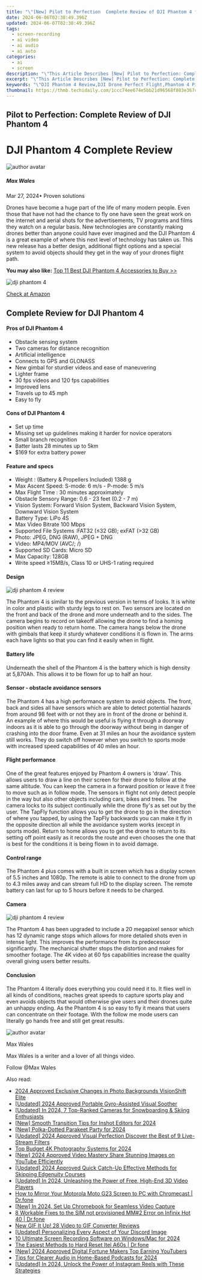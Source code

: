 ```yaml
---
title: "\"[New] Pilot to Perfection  Complete Review of DJI Phantom 4 for 2024\""
date: 2024-06-06T02:38:49.396Z
updated: 2024-06-07T02:38:49.396Z
tags: 
  - screen-recording
  - ai video
  - ai audio
  - ai auto
categories: 
  - ai
  - screen
description: "\"This Article Describes [New] Pilot to Perfection: Complete Review of DJI Phantom 4 for 2024\""
excerpt: "\"This Article Describes [New] Pilot to Perfection: Complete Review of DJI Phantom 4 for 2024\""
keywords: "\"DJI Phantom 4 Review,DJI Drone Perfect Flight,Phantom 4 Pilot's Guide,Perfect Flying Phantom 4,DJI Phantom 4 Advanced Tips,Review: DJI Phantom 4 Mastery,Phantom 4 Piloting Excellence\""
thumbnail: https://thmb.techidaily.com/1ccc74ee674e5bb21d96568f803e367c477d95c5c3cb7fed4a8969e3e80f00a3.jpg
---
```


## Pilot to Perfection: Complete Review of DJI Phantom 4

# DJI Phantom 4 Complete Review

![author avatar](https://images.wondershare.com/filmora/article-images/max-wales-author.jpg)

##### Max Wales

 Mar 27, 2024• Proven solutions

 Drones have become a huge part of the life of many modern people. Even those that have not had the chance to fly one have seen the great work on the internet and aerial shots for the advertisements, TV programs and films they watch on a regular basis. New technologies are constantly making drones better than anyone could have ever imagined and the DJI Phantom 4 is a great example of where this next level of technology has taken us. This new release has a better design, additional flight options and a special system to avoid objects should they get in the way of your drones flight path.

**You may also like:** [Top 11 Best DJI Phantom 4 Accessories to Buy >>](https://tools.techidaily.com/wondershare/filmora/download/)

![dji phantom 4](https://images.wondershare.com/filmora/article-images/dji-phandom-4.jpg)

[Check at Amazon](https://www.amazon.com/gp/product/B01CFXQZD0/ref=as%5Fli%5Ftl?ie=UTF8&tag=vs-flora-20&camp=1789&creative=9325&linkCode=as2&creativeASIN=B01CFXQZD0&linkId=edcac98fb2e38b9359b8299650e268df)

## Complete Review for DJI Phantom 4

#### **Pros of DJI Phantom 4**

* Obstacle sensing system
* Two cameras for distance recognition
* Artificial intelligence
* Connects to GPS and GLONASS
* New gimbal for sturdier videos and ease of maneuvering
* Lighter frame
* 30 fps videos and 120 fps capabilities
* Improved lens
* Travels up to 45 mph
* Easy to fly

#### **Cons of DJI Phantom 4**

* Set up time
* Missing set up guidelines making it harder for novice operators
* Small branch recognition
* Batter lasts 28 minutes up to 5km
* $169 for extra battery power

#### Feature and specs

* Weight : (Battery & Propellers Included) 1388 g
* Max Ascent Speed: S-mode: 6 m/s - P-mode: 5 m/s
* Max Flight Time : 30 minutes approximately
* Obstacle Sensory Range: 0.6 - 23 feet (0.2 - 7 m)
* Vision System: Forward Vision System, Backward Vision System, Downward Vision System
* Battery Type: LiPo 4S
* Max Video Bitrate 100 Mbps
* Supported File Systems :FAT32 (≤32 GB); exFAT (>32 GB)
* Photo: JPEG, DNG (RAW), JPEG + DNG
* Video: MP4/MOV (AVC/; /)
* Supported SD Cards: Micro SD
* Max Capacity: 128GB
* Write speed ≥15MB/s, Class 10 or UHS-1 rating required

#### Design

![dji phantom 4 review](https://images.wondershare.com/filmora/article-images/dji-phantom-4-design.jpg)

 The Phantom 4 is similar to the previous version in terms of looks. It is white in color and plastic with sturdy legs to rest on. Two sensors are located on the front and back of the drone and more underneath and to the sides. The camera begins to record on takeoff allowing the drone to find a homing position when ready to return home. The camera hangs below the drone with gimbals that keep it sturdy whatever conditions it is flown in. The arms each have lights so that you can find it easily when in flight.

#### Battery life

 Underneath the shell of the Phantom 4 is the battery which is high density at 5,870Ah. This allows it to be flown for up to half an hour.

#### Sensor - obstacle avoidance sensors

 The Phantom 4 has a high performance system to avoid objects. The front, back and sides all have sensors which are able to detect potential hazards from around 98 feet with or not they are in front of the drone or behind it. An example of where this would be useful is flying it through a doorway indoors as it is able to go through the doorway without being in danger of crashing into the door frame. Even at 31 miles an hour the avoidance system still works. They do switch off however when you switch to sports mode with increased speed capabilities of 40 miles an hour.

#### Flight performance

 One of the great features enjoyed by Phantom 4 owners is 'draw'. This allows users to draw a line on their screen for their drone to follow at the same altitude. You can keep the camera in a forward position or leave it free to move such as in follow mode. The sensors in flight not only detect people in the way but also other objects including cars, bikes and trees. The camera locks to its subject continually while the drone fly's as set out by the user. The TapFly function allows you to get the drone to go in the direction of where you tapped, by using the TapFly backwards you can make it fly in the opposite direction all while the avoidance system works (except in sports mode). Return to home allows you to get the drone to return to its setting off point easily as it records the route and even chooses the one that is best for the conditions it is being flown in to avoid damage.

#### Control range

 The Phantom 4 plus comes with a built in screen which has a display screen of 5.5 inches and 1080p. The remote is able to connect to the drone from up to 4.3 miles away and can stream full HD to the display screen. The remote battery can last for up to 5 hours before it needs to be charged.

#### Camera

![dji phantom 4 review](https://images.wondershare.com/filmora/article-images/dji-phantom-4-camera.jpg)

 The Phantom 4 has been upgraded to include a 20 megapixel sensor which has 12 dynamic range stops which allows for more detailed shots even in intense light. This improves the performance from its predecessor significantly. The mechanical shutter stops the distortion and makes for smoother footage. The 4K video at 60 fps capabilities increase the quality overall giving users better results.

#### Conclusion

 The Phantom 4 literally does everything you could need it to. It flies well in all kinds of conditions, reaches great speeds to capture sports play and even avoids objects that would otherwise give users and their drones quite an unhappy ending. As the Phantom 4 is so easy to fly it means that users can concentrate on their footage. With the follow me mode users can literally go hands free and still get great results.

![author avatar](https://images.wondershare.com/filmora/article-images/max-wales-author.jpg)

Max Wales

Max Wales is a writer and a lover of all things video.

Follow @Max Wales


<ins class="adsbygoogle"
     style="display:block"
     data-ad-format="autorelaxed"
     data-ad-client="ca-pub-7571918770474297"
     data-ad-slot="1223367746"></ins>



<ins class="adsbygoogle"
     style="display:block"
     data-ad-client="ca-pub-7571918770474297"
     data-ad-slot="8358498916"
     data-ad-format="auto"
     data-full-width-responsive="true"></ins>


<span class="atpl-alsoreadstyle">Also read:</span>
<div><ul>
<li><a href="https://vp-tips.techidaily.com/2024-approved-exclusive-changes-in-photo-backgrounds-visionshift-elite/"><u>2024 Approved  Exclusive Changes in Photo Backgrounds  VisionShift Elite</u></a></li>
<li><a href="https://vp-tips.techidaily.com/updated-2024-approved-portable-gyro-assisted-visual-soother/"><u>[Updated] 2024 Approved  Portable Gyro-Assisted Visual Soother</u></a></li>
<li><a href="https://vp-tips.techidaily.com/updated-in-2024-7-top-ranked-cameras-for-snowboarding-and-skiing-enthusiasts/"><u>[Updated] In 2024, 7 Top-Ranked Cameras for Snowboarding & Skiing Enthusiasts</u></a></li>
<li><a href="https://vp-tips.techidaily.com/new-smooth-transition-tips-for-inshot-editors-for-2024/"><u>[New] Smooth Transition Tips for Inshot Editors for 2024</u></a></li>
<li><a href="https://vp-tips.techidaily.com/new-polka-dotted-parakeet-party-for-2024/"><u>[New] Polka-Dotted Parakeet Party for 2024</u></a></li>
<li><a href="https://vp-tips.techidaily.com/updated-2024-approved-visual-perfection-discover-the-best-of-9-live-stream-filters/"><u>[Updated] 2024 Approved  Visual Perfection  Discover the Best of 9 Live-Stream Filters</u></a></li>
<li><a href="https://vp-tips.techidaily.com/top-budget-4k-photography-systems-for-2024/"><u>Top Budget 4K Photography Systems for 2024</u></a></li>
<li><a href="https://vp-tips.techidaily.com/new-2024-approved-video-mastery-share-stunning-images-on-youtube-efficiently/"><u>[New] 2024 Approved  Video Mastery  Share Stunning Images on YouTube Efficiently</u></a></li>
<li><a href="https://vp-tips.techidaily.com/updated-2024-approved-quick-catch-up-effective-methods-for-skipping-edgenuity-courses/"><u>[Updated] 2024 Approved  Quick Catch-Up  Effective Methods for Skipping Edgenuity Courses</u></a></li>
<li><a href="https://vp-tips.techidaily.com/updated-in-2024-unleashing-the-power-of-free-high-end-3d-video-players/"><u>[Updated] In 2024, Unleashing the Power of Free, High-End 3D Video Players</u></a></li>
<li><a href="https://screen-mirror.techidaily.com/how-to-mirror-your-motorola-moto-g23-screen-to-pc-with-chromecast-drfone-by-drfone-android/"><u>How to Mirror Your Motorola Moto G23 Screen to PC with Chromecast | Dr.fone</u></a></li>
<li><a href="https://screen-recording.techidaily.com/new-in-2024-set-up-chromebook-for-seamless-video-capture/"><u>[New] In 2024, Set Up Chromebook for Seamless Video Capture</u></a></li>
<li><a href="https://howto.techidaily.com/8-workable-fixes-to-the-sim-not-provisioned-mm2-error-on-infinix-hot-40-drfone-by-drfone-fix-android-problems-fix-android-problems/"><u>8 Workable Fixes to the SIM not provisioned MM#2 Error on Infinix Hot 40 | Dr.fone</u></a></li>
<li><a href="https://ai-driven-video-production.techidaily.com/new-gif-it-up-28-video-to-gif-converter-reviews/"><u>New GIF It Up! 28 Video to GIF Converter Reviews</u></a></li>
<li><a href="https://discord-videos.techidaily.com/updated-personalizing-every-aspect-of-your-discord-image/"><u>[Updated] Personalizing Every Aspect of Your Discord Image</u></a></li>
<li><a href="https://screen-activity-recording.techidaily.com/10-ultimate-screen-recording-software-on-windowsmac-for-2024/"><u>10 Ultimate Screen Recording Software on Windows/Mac for 2024</u></a></li>
<li><a href="https://techidaily.com/the-easiest-methods-to-hard-reset-itel-a60s-drfone-by-drfone-reset-android-reset-android/"><u>The Easiest Methods to Hard Reset Itel A60s | Dr.fone</u></a></li>
<li><a href="https://facebook-record-videos.techidaily.com/new-2024-approved-digital-fortune-makers-top-earning-youtubers/"><u>[New] 2024 Approved  Digital Fortune Makers  Top Earning YouTubers</u></a></li>
<li><a href="https://video-capture.techidaily.com/tips-for-clearer-audio-in-home-based-podcasts-for-2024/"><u>Tips for Clearer Audio in Home-Based Podcasts for 2024</u></a></li>
<li><a href="https://instagram-video-recordings.techidaily.com/updated-in-2024-unlock-the-power-of-instagram-reels-with-these-strategies/"><u>[Updated] In 2024, Unlock the Power of Instagram Reels with These Strategies</u></a></li>
</ul></div>
